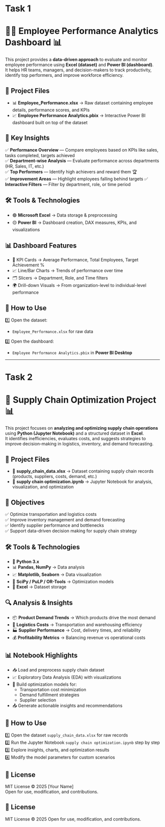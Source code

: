 # Task 1

# 👩‍💼 Employee Performance Analytics Dashboard 📊

This project provides a **data-driven approach** to evaluate and monitor employee performance using **Excel (dataset)** and **Power BI (dashboard)**.  
It helps HR teams, managers, and decision-makers to track productivity, identify top performers, and improve workforce efficiency.


## 📂 Project Files

- 📊 **Employee_Performance.xlsx** → Raw dataset containing employee details, performance scores, and KPIs  
- 📈 **Employee Performance Analytics.pbix** → Interactive Power BI dashboard built on top of the dataset  


## 🚀 Key Insights

✅ **Performance Overview** — Compare employees based on KPIs like sales, tasks completed, targets achieved  
✅ **Department-wise Analysis** — Evaluate performance across departments (HR, Sales, IT, etc.)  
✅ **Top Performers** — Identify high achievers and reward them 🏆  
✅ **Improvement Areas** — Highlight employees falling behind targets 
✅ **Interactive Filters** — Filter by department, role, or time period  


## 🛠️ Tools & Technologies

- 🟢 **Microsoft Excel** → Data storage & preprocessing  
- 🟡 **Power BI** → Dashboard creation, DAX measures, KPIs, and visualizations  


## 📊 Dashboard Features

- 📌 KPI Cards → Average Performance, Total Employees, Target Achievement %  
- 📈 Line/Bar Charts → Trends of performance over time  
- 🗂️ Slicers → Department, Role, and Time filters  
- 🌍 Drill-down Visuals → From organization-level to individual-level performance  

## 🚀 How to Use

1️⃣ Open the dataset:  
   - `Employee_Performance.xlsx` for raw data  

2️⃣ Open the dashboard:  
   - `Employee Performance Analytics.pbix` in **Power BI Desktop**
---
# Task 2

# 🚚 Supply Chain Optimization Project 📊

This project focuses on **analyzing and optimizing supply chain operations** using **Python (Jupyter Notebook)** and a structured dataset in **Excel**.  
It identifies inefficiencies, evaluates costs, and suggests strategies to improve decision-making in logistics, inventory, and demand forecasting.

## 📂 Project Files

- 📁 **supply_chain_data.xlsx** → Dataset containing supply chain records (products, suppliers, costs, demand, etc.)  
- 📒 **supply chain optimization.ipynb** → Jupyter Notebook for analysis, visualization, and optimization  

## 🎯 Objectives

✅ Optimize transportation and logistics costs  
✅ Improve inventory management and demand forecasting  
✅ Identify supplier performance and bottlenecks  
✅ Support data-driven decision making for supply chain strategy  

## 🛠️ Tools & Technologies

- 🐍 **Python 3.x**  
- 📊 **Pandas, NumPy** → Data analysis  
- 📈 **Matplotlib, Seaborn** → Data visualization  
- 🧮 **SciPy / PuLP / OR-Tools** → Optimization models  
- 📁 **Excel** → Dataset storage  

## 🔍 Analysis & Insights

- 📦 **Product Demand Trends** → Which products drive the most demand  
- 🚚 **Logistics Costs** → Transportation and warehousing efficiency  
- 🏭 **Supplier Performance** → Cost, delivery times, and reliability  
- 💰 **Profitability Metrics** → Balancing revenue vs operational costs  

## 📊 Notebook Highlights

- 📥 Load and preprocess supply chain dataset  
- 📈 Exploratory Data Analysis (EDA) with visualizations  
- 🔧 Build optimization models for:  
  - Transportation cost minimization  
  - Demand fulfillment strategies  
  - Supplier selection  
- 📤 Generate actionable insights and recommendations  

## 🚀 How to Use

1️⃣ Open the dataset `supply_chain_data.xlsx` for raw records  
2️⃣ Run the Jupyter Notebook `supply chain optimization.ipynb` step by step  
3️⃣ Explore insights, charts, and optimization results  
4️⃣ Modify the model parameters for custom scenarios  

## 📄 License

MIT License © 2025 [Your Name]  
Open for use, modification, and contributions.  



## 📄 License

MIT License © 2025 Open for use, modification, and contributions.  
